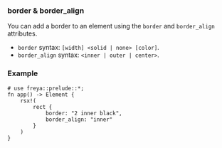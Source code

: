 ### border & border_align

You can add a border to an element using the `border` and `border_align` attributes.
- `border` syntax: `[width] <solid | none> [color]`.
- `border_align` syntax: `<inner | outer | center>`.

### Example
```rust, no_run
# use freya::prelude::*;
fn app() -> Element {
    rsx!(
        rect {
            border: "2 inner black",
            border_align: "inner"
        }
    )
}
```